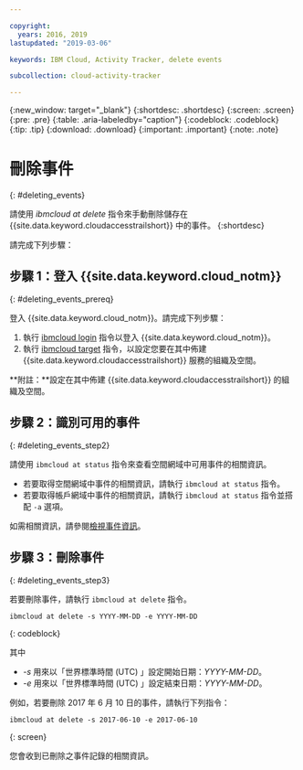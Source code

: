 ```yaml
---

copyright:
  years: 2016, 2019
lastupdated: "2019-03-06"

keywords: IBM Cloud, Activity Tracker, delete events

subcollection: cloud-activity-tracker

---
```


{:new_window: target="_blank"}
{:shortdesc: .shortdesc}
{:screen: .screen}
{:pre: .pre}
{:table: .aria-labeledby="caption"}
{:codeblock: .codeblock}
{:tip: .tip}
{:download: .download}
{:important: .important}
{:note: .note}


# 刪除事件
{: #deleting_events}

請使用 *ibmcloud at delete* 指令來手動刪除儲存在 {{site.data.keyword.cloudaccesstrailshort}} 中的事件。
{:shortdesc}

請完成下列步驟：

## 步驟 1：登入 {{site.data.keyword.cloud_notm}}
{: #deleting_events_prereq}

登入 {{site.data.keyword.cloud_notm}}。請完成下列步驟：

1. 執行 [ibmcloud login](/docs/cli/reference/ibmcloud?topic=cloud-cli-ibmcloud_cli#ibmcloud_login) 指令以登入 {{site.data.keyword.cloud_notm}}。
2. 執行 [ibmcloud target](/docs/cli/reference/ibmcloud?topic=cloud-cli-ibmcloud_cli#ibmcloud_target) 指令，以設定您要在其中佈建 {{site.data.keyword.cloudaccesstrailshort}} 服務的組織及空間。

**附註：**設定在其中佈建 {{site.data.keyword.cloudaccesstrailshort}} 的組織及空間。

## 步驟 2：識別可用的事件
{: #deleting_events_step2}

請使用 `ibmcloud at status` 指令來查看空間網域中可用事件的相關資訊。

* 若要取得空間網域中事件的相關資訊，請執行 `ibmcloud at status` 指令。
* 若要取得帳戶網域中事件的相關資訊，請執行 `ibmcloud at status` 指令並搭配 `-a` 選項。

如需相關資訊，請參閱[檢視事件資訊](/docs/services/cloud-activity-tracker/how-to?topic=cloud-activity-tracker-viewing_event_status#viewing_event_status)。
	
  
## 步驟 3：刪除事件
{: #deleting_events_step3}
	
若要刪除事件，請執行 ``ibmcloud at delete`` 指令。

```
ibmcloud at delete -s YYYY-MM-DD -e YYYY-MM-DD 
```
{: codeblock}
    
其中

* *-s* 用來以「世界標準時間 (UTC) 」設定開始日期：*YYYY-MM-DD*。
* *-e* 用來以「世界標準時間 (UTC) 」設定結束日期：*YYYY-MM-DD*。

例如，若要刪除 2017 年 6 月 10 日的事件，請執行下列指令：

```
ibmcloud at delete -s 2017-06-10 -e 2017-06-10
```
{: screen}

您會收到已刪除之事件記錄的相關資訊。










